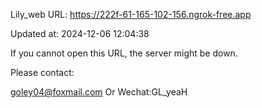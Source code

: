 Lily_web URL: https://222f-61-165-102-156.ngrok-free.app

Updated at: 2024-12-06 12:04:38

If you cannot open this URL, the server might be down.

Please contact: 

goley04@foxmail.com Or Wechat:GL_yeaH